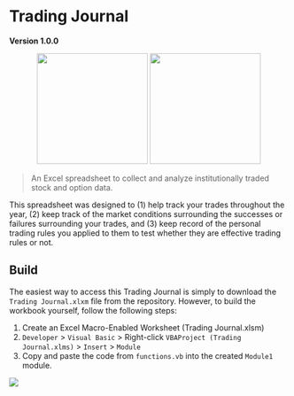 # Trading Journal 
**Version 1.0.0** 

<div align="center">
    <a href="#usage"><img src="https://tlc.thinkorswim.com/center/main/navigation/01/iconBinary/img-release-notes.svg" width="200px"></a>
    <a href="#usage"><img src="https://upload.wikimedia.org/wikipedia/commons/8/86/Microsoft_Excel_2013_logo.svg" width="200px"></a>
    <br>
</div>

> An Excel spreadsheet to collect and analyze institutionally traded stock and option data.

This spreadsheet was designed to (1) help track your trades throughout the year, (2) keep track of the market conditions surrounding the successes or failures surrounding your trades, and (3) keep record of the personal trading rules you applied to them to test whether they are effective trading rules or not.

## Build

The easiest way to access this Trading Journal is simply to download the `Trading Journal.xlxm` file from the repository. However, to build the workbook yourself, follow the following steps:

1. Create an Excel Macro-Enabled Worksheet (Trading Journal.xlsm)
1. `Developer` > `Visual Basic` > Right-click `VBAProject (Trading Journal.xlms)` > `Insert` > `Module`
1. Copy and paste the code from `functions.vb` into the created `Module1` module.

![](https://github.com/king-melchizedek/Trading-Journal/raw/master/images/module1.gif)